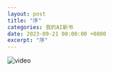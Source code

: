 ```yaml
---
layout: post
title: "序"
categories: 我的AI新书
date: 2023-09-21 00:00:00 +0800
excerpt: "序"
---
```


![video]("/assets/videos/devstories.webm")
